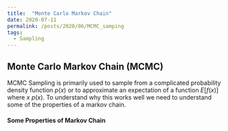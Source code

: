 ```yaml
---
title:  "Monte Carlo Markov Chain"
date: 2020-07-11
permalink: /posts/2020/06/MCMC_samping
tags:
  - Sampling 
---
```


## Monte Carlo Markov Chain (MCMC)

MCMC Sampling is primarily used to sample from a complicated probability density function $p(x)$ or to approximate an expectation of a function $E[f(x)]$ where $x ~ p(x)$. To understand why this works well we need to understand some of the properties of a markov chain.

#### Some Properties of Markov Chain 


